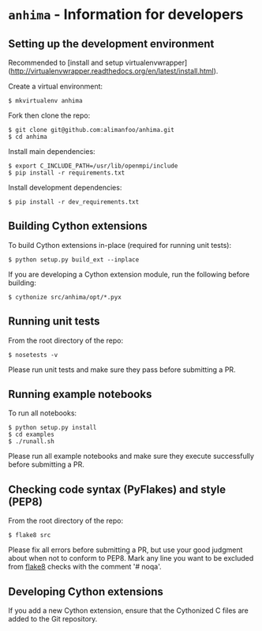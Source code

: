`anhima` - Information for developers
======================================

Setting up the development environment
--------------------------------------

Recommended to [install and setup virtualenvwrapper]
(http://virtualenvwrapper.readthedocs.org/en/latest/install.html).

Create a virtual environment:

    $ mkvirtualenv anhima

Fork then clone the repo:

    $ git clone git@github.com:alimanfoo/anhima.git
    $ cd anhima

Install main dependencies:

    $ export C_INCLUDE_PATH=/usr/lib/openmpi/include
    $ pip install -r requirements.txt

Install development dependencies:

    $ pip install -r dev_requirements.txt

Building Cython extensions
--------------------------

To build Cython extensions in-place (required for running unit tests):

    $ python setup.py build_ext --inplace

If you are developing a Cython extension module, run the following before
building:

    $ cythonize src/anhima/opt/*.pyx

Running unit tests
------------------

From the root directory of the repo:

    $ nosetests -v

Please run unit tests and make sure they pass before submitting a PR.

Running example notebooks
-------------------------

To run all notebooks:

    $ python setup.py install
    $ cd examples
    $ ./runall.sh

Please run all example notebooks and make sure they execute successfully
before submitting a PR.

Checking code syntax (PyFlakes) and style (PEP8)
------------------------------------------------

From the root directory of the repo:

    $ flake8 src

Please fix all errors before submitting a PR, but use your good judgment
about when not to conform to PEP8. Mark any line you want to be excluded
from [flake8](http://flake8.readthedocs.org/) checks with the comment '# noqa'.

Developing Cython extensions
----------------------------

If you add a new Cython extension, ensure that the Cythonized C files are
added to the Git repository.